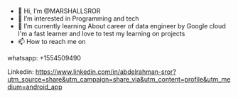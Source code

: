 - 👋 Hi, I’m @MARSHALLSROR
- 👀 I’m interested in Programming and tech 
- 🌱 I’m currently learning About career of data engineer by Google cloud I'm a fast learner and love to test my learning on projects 
- 📫 How to reach me on 

whatsapp: +1554509490

Linkedin: https://www.linkedin.com/in/abdelrahman-sror?utm_source=share&utm_campaign=share_via&utm_content=profile&utm_medium=android_app

<!---
MARSHALLSROR/MARSHALLSROR is a ✨ special ✨ repository because its `README.md` (this file) appears on your GitHub profile.
You can click the Preview link to take a look at your changes.
--->
